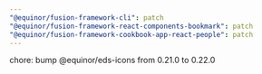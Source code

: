 ```yaml
---
"@equinor/fusion-framework-cli": patch
"@equinor/fusion-framework-react-components-bookmark": patch
"@equinor/fusion-framework-cookbook-app-react-people": patch
---
```


chore: bump @equinor/eds-icons from 0.21.0 to 0.22.0
